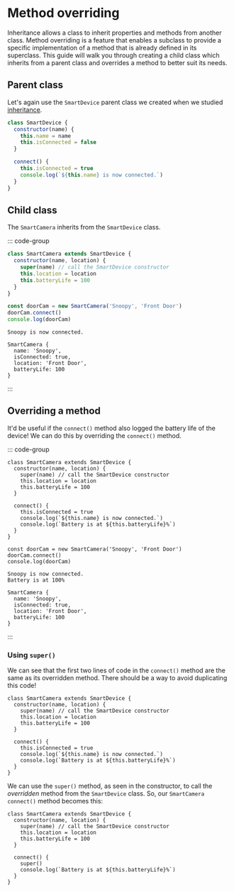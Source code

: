 # Method overriding

Inheritance allows a class to inherit properties and methods from another class.
Method overriding is a feature that enables a subclass to provide a specific
implementation of a method that is already defined in its superclass. This guide
will walk you through creating a child class which inherits from a parent class
and overrides a method to better suit its needs.

## Parent class

Let's again use the `SmartDevice` parent class we created when we studied
[inheritance](./inheritance).

```js
class SmartDevice {
  constructor(name) {
    this.name = name
    this.isConnected = false
  }

  connect() {
    this.isConnected = true
    console.log(`${this.name} is now connected.`)
  }
}
```

## Child class

The `SmartCamera` inherits from the `SmartDevice` class.

::: code-group

```js
class SmartCamera extends SmartDevice {
  constructor(name, location) {
    super(name) // call the SmartDevice constructor
    this.location = location
    this.batteryLife = 100
  }
}

const doorCam = new SmartCamera('Snoopy', 'Front Door')
doorCam.connect()
console.log(doorCam)
```

```console [output]
Snoopy is now connected.

SmartCamera {
  name: 'Snoopy',
  isConnected: true,
  location: 'Front Door',
  batteryLife: 100
}
```

:::

## Overriding a method

It'd be useful if the `connect()` method also logged the battery life of the device! We can do this by overriding the `connect()` method.

::: code-group

```js{8,9,10,11}
class SmartCamera extends SmartDevice {
  constructor(name, location) {
    super(name) // call the SmartDevice constructor
    this.location = location
    this.batteryLife = 100
  }

  connect() {
    this.isConnected = true
    console.log(`${this.name} is now connected.`)
    console.log(`Battery is at ${this.batteryLife}%`)
  }
}

const doorCam = new SmartCamera('Snoopy', 'Front Door')
doorCam.connect()
console.log(doorCam)
```

```console [output]
Snoopy is now connected.
Battery is at 100%

SmartCamera {
  name: 'Snoopy',
  isConnected: true,
  location: 'Front Door',
  batteryLife: 100
}
```

:::

### Using `super()`

We can see that the first two lines of code in the `connect()` method are the same as its overridden method. There should be a way to avoid duplicating this code!

```js{9,10}
class SmartCamera extends SmartDevice {
  constructor(name, location) {
    super(name) // call the SmartDevice constructor
    this.location = location
    this.batteryLife = 100
  }

  connect() {
    this.isConnected = true
    console.log(`${this.name} is now connected.`)
    console.log(`Battery is at ${this.batteryLife}%`)
  }
}
```

We can use the `super()` method, as seen in the constructor, to call the _overridden_ method from the `SmartDevice` class. So, our `SmartCamera` `connect()` method becomes this:

```js{9}
class SmartCamera extends SmartDevice {
  constructor(name, location) {
    super(name) // call the SmartDevice constructor
    this.location = location
    this.batteryLife = 100
  }

  connect() {
    super()
    console.log(`Battery is at ${this.batteryLife}%`)
  }
}
```
